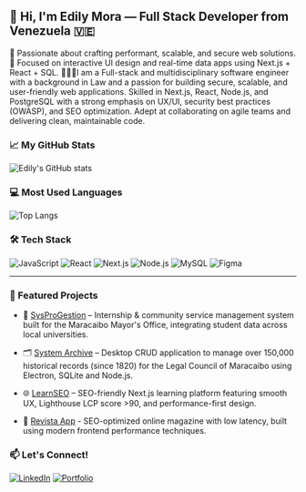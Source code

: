 
## 👋 Hi, I'm Edily Mora — Full Stack Developer from Venezuela 🇻🇪

🚀 Passionate about crafting performant, scalable, and secure web solutions.  
🎨 Focused on interactive UI design and real-time data apps using Next.js + React + SQL.
👩🏽‍💻I am a Full-stack and multidisciplinary software engineer with a background in Law and a passion for building secure, scalable, and user-friendly web applications. Skilled in Next.js, React, Node.js, and PostgreSQL with a strong emphasis on UX/UI, security best practices (OWASP), and SEO optimization. Adept at collaborating on agile teams and delivering clean, maintainable code.

### 📈 My GitHub Stats
![Edily's GitHub stats](https://github-readme-stats.vercel.app/api?username=edilyrosa&show_icons=true&theme=radical)

### 💻 Most Used Languages
![Top Langs](https://github-readme-stats.vercel.app/api/top-langs/?username=edilyrosa&layout=compact&theme=radical)


### 🛠️ Tech Stack
![JavaScript](https://img.shields.io/badge/-JavaScript-F7DF1E?style=flat&logo=javascript&logoColor=000)
![React](https://img.shields.io/badge/-React-61DAFB?style=flat&logo=react&logoColor=000)
![Next.js](https://img.shields.io/badge/-Next.js-black?style=flat&logo=nextdotjs)
![Node.js](https://img.shields.io/badge/-Node.js-green?style=flat&logo=node.js)
![MySQL](https://img.shields.io/badge/-MySQL-blue?style=flat&logo=mysql)
![Figma](https://img.shields.io/badge/-Figma-purple?style=flat&logo=figma)

---

### 🧩 Featured Projects
- 🎯 [SysProGestion](https://github.com/Dunel/SysProGestion) –   Internship & community service management system built for the Maracaibo Mayor's Office, integrating student data across local universities.

- 🗂️ [System Archive](https://github.com/edilyrosa/system-archive) – Desktop CRUD application to manage over 150,000 historical records (since 1820) for the Legal Council of Maracaibo using Electron, SQLite and Node.js.

- 🌐 [LearnSEO](https://github.com/edilyrosa/learnseo) –  SEO-friendly Next.js learning platform featuring smooth UX, Lighthouse LCP score >90, and performance-first design.

- 📖 [Revista App](https://github.com/edilyrosa/revista-app)  - SEO-optimized online magazine with low latency, built using modern frontend performance techniques.




### 📫 Let's Connect!
[![LinkedIn](https://img.shields.io/badge/-LinkedIn-blue?style=flat&logo=linkedin)](https://www.linkedin.com/in/edily-mora-luzardo-115072186/)
[![Portfolio](https://img.shields.io/badge/-Portfolio-black?style=flat&logo=vercel)](https://portfolio-edily-mora.vercel.app/)





<!--
**edilyrosa/edilyrosa** is a ✨ _special_ ✨ repository because its `README.md` (this file) appears on your GitHub profile.

Here are some ideas to get you started:

- 🔭 I’m currently working on ...
- 🌱 I’m currently learning ...
- 👯 I’m looking to collaborate on ...
- 🤔 I’m looking for help with ...
- 💬 Ask me about ...
- 📫 How to reach me: ...
- 😄 Pronouns: ...
- ⚡ Fun fact: ...
-->
